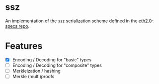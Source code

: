 # ssz

An implementation of the `ssz` serialization scheme defined in the [eth2.0-specs repo](https://github.com/ethereum/eth2.0-specs).

# Features

- [x] Encoding / Decoding for "basic" types
- [ ] Encoding / Decoding for "composite" types
- [ ] Merkleization / hashing
- [ ] Merkle (multi)proofs
